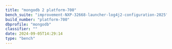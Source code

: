 ```yaml
---
title: "mongodb 2 platform-700"
bench_suite: "improvement-NXP-32668-launcher-log4j2-configuration-2025"
build_number: "platform-700"
dbprofile: "mongodb"
classifier: ""
date: 2024-09-05T14:29:14
type: "bench"
---
```

